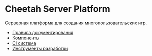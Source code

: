 # Cheetah Server Platform

Серверная платформа для создания многопользовательских игр.

- [Правила документирования](docs/README.md)
- [Компоненты](components/README.md)
- [CI система](.github/index.md)
- [Инструменты разработки](dev/README.md)